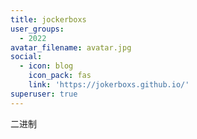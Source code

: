 ```yaml
---
title: jockerboxs
user_groups:
  - 2022
avatar_filename: avatar.jpg
social:
  - icon: blog
    icon_pack: fas
    link: 'https://jokerboxs.github.io/'
superuser: true
---
```


二进制